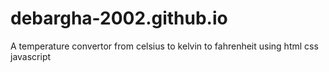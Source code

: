 # debargha-2002.github.io
A temperature convertor from celsius to kelvin to fahrenheit using html css javascript
